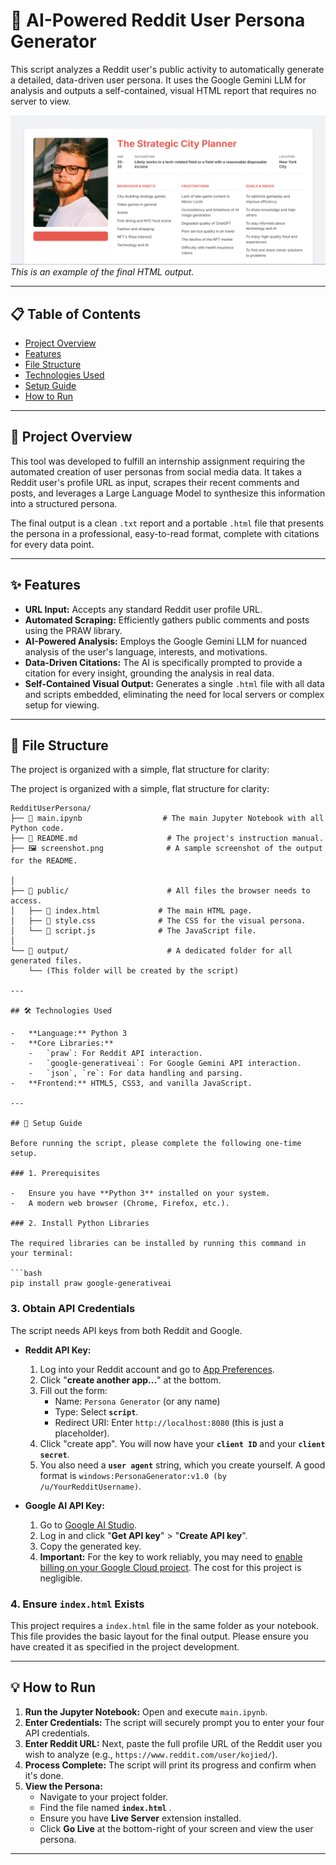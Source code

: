 # 🤖 AI-Powered Reddit User Persona Generator

This script analyzes a Reddit user's public activity to automatically generate a detailed, data-driven user persona. It uses the Google Gemini LLM for analysis and outputs a self-contained, visual HTML report that requires no server to view.

![Project Screenshot](screenshot.png)
_This is an example of the final HTML output._

---

## 📋 Table of Contents

-   [Project Overview](#-project-overview)
-   [Features](#-features)
-   [File Structure](#-file-structure)
-   [Technologies Used](#-technologies-used)
-   [Setup Guide](#-setup-guide)
-   [How to Run](#-how-to-run)

---

## 📝 Project Overview

This tool was developed to fulfill an internship assignment requiring the automated creation of user personas from social media data. It takes a Reddit user's profile URL as input, scrapes their recent comments and posts, and leverages a Large Language Model to synthesize this information into a structured persona.

The final output is a clean `.txt` report and a portable `.html` file that presents the persona in a professional, easy-to-read format, complete with citations for every data point.

---

## ✨ Features

-   **URL Input:** Accepts any standard Reddit user profile URL.
-   **Automated Scraping:** Efficiently gathers public comments and posts using the PRAW library.
-   **AI-Powered Analysis:** Employs the Google Gemini LLM for nuanced analysis of the user's language, interests, and motivations.
-   **Data-Driven Citations:** The AI is specifically prompted to provide a citation for every insight, grounding the analysis in real data.
-   **Self-Contained Visual Output:** Generates a single `.html` file with all data and scripts embedded, eliminating the need for local servers or complex setup for viewing.

---

## 📂 File Structure

The project is organized with a simple, flat structure for clarity:

The project is organized with a simple, flat structure for clarity:

```.
RedditUserPersona/
├── 📜 main.ipynb                  # The main Jupyter Notebook with all Python code.
├── 📄 README.md                    # The project's instruction manual.
├── 🖼️ screenshot.png              # A sample screenshot of the output for the README.

│
├── 📂 public/                      # All files the browser needs to access.
│   ├── 📄 index.html             # The main HTML page.
│   ├── 🎨 style.css              # The CSS for the visual persona.
│   └── 📜 script.js              # The JavaScript file.
│
└── 📂 output/                      # A dedicated folder for all generated files.
    └── (This folder will be created by the script)

---

## 🛠️ Technologies Used

-   **Language:** Python 3
-   **Core Libraries:**
    -   `praw`: For Reddit API interaction.
    -   `google-generativeai`: For Google Gemini API interaction.
    -   `json`, `re`: For data handling and parsing.
-   **Frontend:** HTML5, CSS3, and vanilla JavaScript.

---

## 🚀 Setup Guide

Before running the script, please complete the following one-time setup.

### 1. Prerequisites

-   Ensure you have **Python 3** installed on your system.
-   A modern web browser (Chrome, Firefox, etc.).

### 2. Install Python Libraries

The required libraries can be installed by running this command in your terminal:

```bash
pip install praw google-generativeai
```

### 3. Obtain API Credentials

The script needs API keys from both Reddit and Google.

-   **Reddit API Key:**
    1.  Log into your Reddit account and go to [App Preferences](https://www.reddit.com/prefs/apps).
    2.  Click "**create another app...**" at the bottom.
    3.  Fill out the form:
        -   Name: `Persona Generator` (or any name)
        -   Type: Select **`script`**.
        -   Redirect URI: Enter `http://localhost:8080` (this is just a placeholder).
    4.  Click "create app". You will now have your **`client ID`** and your **`client secret`**.
    5.  You also need a **`user agent`** string, which you create yourself. A good format is `windows:PersonaGenerator:v1.0 (by /u/YourRedditUsername)`.

-   **Google AI API Key:**
    1.  Go to [Google AI Studio](https://aistudio.google.com/).
    2.  Log in and click "**Get API key**" > "**Create API key**".
    3.  Copy the generated key.
    4.  **Important:** For the key to work reliably, you may need to [enable billing on your Google Cloud project](https://cloud.google.com/billing/docs/how-to/enable-billing). The cost for this project is negligible.

### 4. Ensure `index.html` Exists

This project requires a `index.html` file in the same folder as your notebook. This file provides the basic layout for the final output. Please ensure you have created it as specified in the project development.

---

## 💡 How to Run

1.  **Run the Jupyter Notebook:** Open and execute `main.ipynb`.
2.  **Enter Credentials:** The script will securely prompt you to enter your four API credentials.
3.  **Enter Reddit URL:** Next, paste the full profile URL of the Reddit user you wish to analyze (e.g., `https://www.reddit.com/user/kojied/`).
4.  **Process Complete:** The script will print its progress and confirm when it's done.
5.  **View the Persona:**
    -   Navigate to your project folder.
    -   Find the file named **`index.html`** .
    -   Ensure you have **Live Server** extension installed.
    -   Click **Go Live** at the bottom-right of your screen and view the user persona.

---

